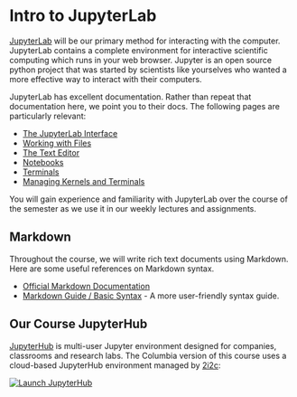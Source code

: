 # Intro to JupyterLab

[JupyterLab](https://jupyterlab.readthedocs.io) will be our primary method for
interacting with the computer. JupyterLab contains a complete environment for
interactive scientific computing which runs in your web browser. Jupyter is an
open source python project that was started by scientists like yourselves who
wanted a more effective way to interact with their computers.

JupyterLab has excellent documentation. Rather than repeat that documentation
here, we point you to their docs. The following pages are particularly relevant:

- [The JupyterLab Interface](https://jupyterlab.readthedocs.io/en/stable/user/interface.html)
- [Working with Files](https://jupyterlab.readthedocs.io/en/stable/user/files.html)
- [The Text Editor](https://jupyterlab.readthedocs.io/en/stable/user/file_editor.html)
- [Notebooks](https://jupyterlab.readthedocs.io/en/stable/user/notebook.html)
- [Terminals](https://jupyterlab.readthedocs.io/en/stable/user/terminal.html)
- [Managing Kernels and Terminals](https://jupyterlab.readthedocs.io/en/stable/user/running.html)

You will gain experience and familiarity with JupyterLab over the course of the
semester as we use it in our weekly lectures and assignments.

## Markdown

Throughout the course, we will write rich text documents using Markdown.
Here are some useful references on Markdown syntax.

- [Official Markdown Documentation](https://daringfireball.net/projects/markdown/)
- [Markdown Guide / Basic Syntax](https://www.markdownguide.org/basic-syntax) -
  A more user-friendly syntax guide.

## Our Course JupyterHub

[JupyterHub](https://jupyter.org/hub) is multi-user Jupyter environment designed for companies, classrooms and research labs.
The Columbia version of this course uses a cloud-based JupyterHub environment
managed by [2i2c](https://2i2c.org/infrastructure/):

[![Launch JupyterHub](https://img.shields.io/badge/jupyterhub-us--central1--b.gcp.pangeo.io-orange?style=for-the-badge&logo=jupyter)]([https://pangeo.2i2c.cloud/](https://us-central1-b.gcp.pangeo.io/))